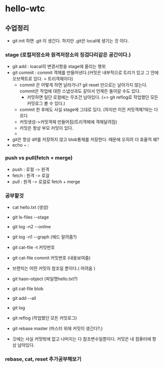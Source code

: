# hello-wtc

## 수업정리
* git init 하면 .git 이 생긴다. 하지만 .git은 local에 생기는 것 이다. 

### stage (로컬저장소와 원격저장소의 징검다리같은 공간이다.)
* git add : loacal의 변경사항을 stage에 올리는 행위
* git commit : commit 객체를 만들어낸다.(커밋은 내부적으로 트리가 있고 그 안에 오브젝트로 있다. = 트리객체이다)
    * commit 은 어떻게 하면 날라가나? git reset 만으로는 날아가지 않는다. commit은 작업에 대한 스냅샷과도 같아서 언제든 돌아갈 수도 있다.
        * 커밋하면 일단 로컬에는 무조건 남아있다. (=> git reflog로 작업했던 모든 커밋로그 볼 수 있다.)
    * commit 한 후에도 사실 stage에 그대로 있다. (하지만 이전 커밋객체?와는 다르다
    * 커밋생성->커밋객체 만들어짐(트리객체에 객체달려짐)
    * 커밋은 항상 부모 커밋이 있다.
    * 
* git은 항상 dif를 저장하지 않고 blob통체를 저장한다. 때문에 오히려 더 효율적 왜?
* echo ~ : 

### push vs pull(fetch + merge)
* push : 로컬 -> 원격
* fetch : 원격 -> 로걸
* pull : 원격 -> 로걸로  fetch + merge

### 공부할것 
* cat hello.txt (생성)
* git ls-files --stage 
* git log -n2 --online
* git log -n1 --graph (헤드 알려줌?)
* git cat-file -t 커밋번호
* git cat-file commit 커밋번호 (내용보여줌)
* 브랜치는 어떤 커밋의 참조일 뿐이다.( 어려움 )
* git hasn-object (파일명hello.txt?)
* git cat-file blob
* git add --all
* git log
* git reflog (작업했던 모든 커밋로그)
* git rebase master (마스터 위에 커밋이 생긴다?;)



* 깃에는 사실 커밋밖에 없고 나머지는 다 참조변수일뿐이다. 커밋은 내 컴퓨터에 항상 남아있다.


### rebase, cat, reset 추가공부해보기